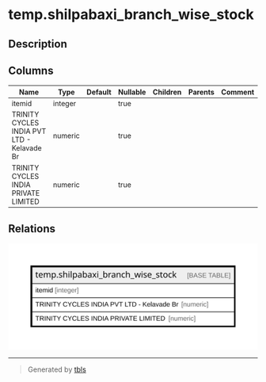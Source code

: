 # temp.shilpabaxi_branch_wise_stock

## Description

## Columns

| Name | Type | Default | Nullable | Children | Parents | Comment |
| ---- | ---- | ------- | -------- | -------- | ------- | ------- |
| itemid | integer |  | true |  |  |  |
| TRINITY CYCLES INDIA PVT LTD - Kelavade Br | numeric |  | true |  |  |  |
| TRINITY CYCLES INDIA PRIVATE LIMITED | numeric |  | true |  |  |  |

## Relations

![er](temp.shilpabaxi_branch_wise_stock.svg)

---

> Generated by [tbls](https://github.com/k1LoW/tbls)
